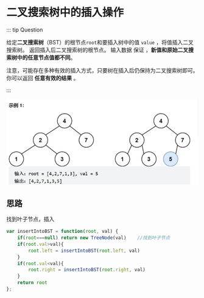 # 二叉搜索树中的插入操作

::: tip Question

给定**二叉搜索树**（BST）的根节点` root `和要插入树中的值 `value` ，将值插入二叉搜索树。 返回插入后二叉搜索树的根节点。 输入数据 保证 ，**新值和原始二叉搜索树中的任意节点值都不同**。

注意，可能存在多种有效的插入方式，只要树在插入后仍保持为二叉搜索树即可。 你可以返回 **任意有效的结果** 。

:::

<img src="/images/image-20230614140122838.png" alt="image-20230614140122838" style="zoom:67%;" />

## 思路

找到叶子节点，插入

```js
var insertIntoBST = function(root, val) {
    if(root===null) return new TreeNode(val)    //找到叶子节点
    if(root.val>val){
        root.left = insertIntoBST(root.left, val)
    }
    if(root.val<val){
        root.right = insertIntoBST(root.right, val)
    }
    return root
};
```

